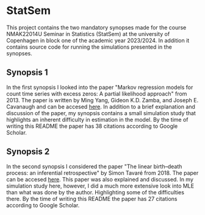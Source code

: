# StatSem

This project contains the two mandatory synopses made for the course NMAK22014U Seminar in Statistics (StatSem) at the university of Copenhagen in block one of the academic year 2023/2024. In addition it contains source code for running the simulations presented in the synopses.

## Synopsis 1

In the first synopsis I looked into the paper "Markov regression models for count time series with excess zeros: A partial likelihood approach" from 2013. The paper is written by Ming Yang, Gideon K.D. Zamba, and Joseph E. Cavanaugh and can be accesed [here](https://www.sciencedirect.com/science/article/abs/pii/S1572312713000166).
In addition to a brief explanation and discussion of the paper, my synopsis contains a small simulation study that
highlights an inherent difficulty in estimation in the model. By the time of writing this README the paper has 38 citations according to Google Scholar.

## Synopsis 2

In the second synopsis I considered the paper "The linear birth–death process: an inferential retrospective" by Simon Tavaré from 2018. The paper can be accesed [here](https://www.cambridge.org/core/journals/advances-in-applied-probability/article/linear-birthdeath-process-an-inferential-retrospective/52799690050C62D855EE9A10E30128DF). This paper was also explained and discussed. In my simulation study here, however, I did a much more extensive look into MLE than what was done by the author. Highlighting some of the difficulties there. By the time of writing this README the paper has 27 citations according to Google Scholar.

